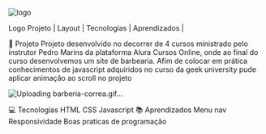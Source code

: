  ![logo](https://user-images.githubusercontent.com/102180451/200145905-6cccbd07-54cc-4f51-a097-8e5aaa62c242.png)

Logo
Projeto   |    Layout   |    Tecnologias   |    Aprendizados   |   

🚀 Projeto
Projeto desenvolvido no decorrer de 4 cursos ministrado pelo instrutor Pedro Marins da plataforma Alura Cursos Online, onde ao final do curso desenvolvemos um site de barbearia. Afim de colocar em prática conhecimentos de javascript adquiridos no curso da geek university pude aplicar animação ao scroll no projeto

![Uploading barberia-correa.gif…]()


💻 Tecnologias
HTML
CSS
Javascript
📚 Aprendizados
Menu nav
Responsividade
Boas praticas de programação
